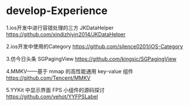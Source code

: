 # develop-Experience

1.ios开发中进行容错处理的三方 JKDataHelper https://github.com/xindizhiyin2014/JKDataHelper

2.ios开发中使用的Category        https://github.com/silence0201/iOS-Category

3.仿今日头条 SGPagingView      https://github.com/kingsic/SGPagingView

4.MMKV——基于 mmap 的高性能通用 key-value 组件   https://github.com/Tencent/MMKV

5.YYKit 中显示界面 FPS 小组件的源码探讨    https://github.com/yehot/YYFPSLabel
